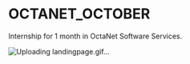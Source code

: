 # OCTANET_OCTOBER
Internship for 1 month in OctaNet Software Services.

![Uploading landingpage.gif…]()
